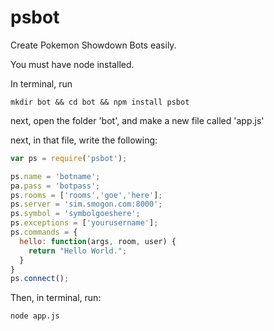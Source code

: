 # psbot
Create Pokemon Showdown Bots easily.

You must have node installed.

In terminal, run
```
mkdir bot && cd bot && npm install psbot
```

next, open the folder 'bot', and make a new file called 'app.js'

next, in that file, write the following:
```javascript
var ps = require('psbot');

ps.name = 'botname';
pa.pass = 'botpass';
ps.rooms = ['rooms','goe','here'];
ps.server = 'sim.smogon.com:8000';
ps.symbol = 'symbolgoeshere';
ps.exceptions = ['yourusername'];
ps.commands = {
  hello: function(args, room, user) {
    return "Hello World.";
  }
}
ps.connect();
```
Then, in terminal, run:
```
node app.js
```
